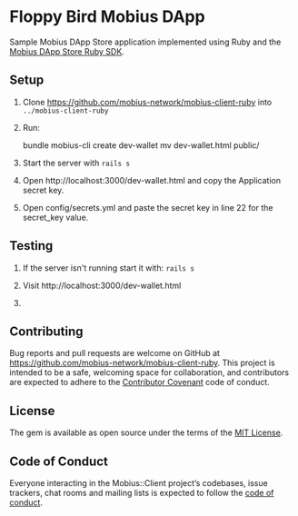 # Floppy Bird Mobius DApp

Sample Mobius DApp Store application implemented using Ruby and the [Mobius DApp Store Ruby SDK](https://github.com/mobius-network/mobius-client-ruby).

## Setup

1. Clone https://github.com/mobius-network/mobius-client-ruby into `../mobius-client-ruby`

2. Run:


    bundle
    mobius-cli create dev-wallet
    mv dev-wallet.html public/
    
    
3. Start the server with `rails s`

4. Open http://localhost:3000/dev-wallet.html and copy the Application secret key.

5. Open config/secrets.yml and paste the secret key in line 22 for the secret_key value.

## Testing

1. If the server isn't running start it with: `rails s`

2. Visit http://localhost:3000/dev-wallet.html

3. 

## Contributing

Bug reports and pull requests are welcome on GitHub at https://github.com/mobius-network/mobius-client-ruby. This project is intended to be a safe, welcoming space for collaboration, and contributors are expected to adhere to the [Contributor Covenant](http://contributor-covenant.org) code of conduct.

## License

The gem is available as open source under the terms of the [MIT License](https://opensource.org/licenses/MIT).

## Code of Conduct

Everyone interacting in the Mobius::Client project’s codebases, issue trackers, chat rooms and mailing lists is expected to follow the [code of conduct](https://github.com/[USERNAME]/mobius-client/blob/master/CODE_OF_CONDUCT.md).
